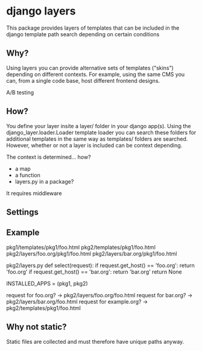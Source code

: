 django layers
=============

This package provides layers of templates that can be included in the
django template path search depending on certain conditions

Why?
----

Using layers you can provide alternative sets of templates ("skins")
depending on different contexts. For example, using the same CMS you
can, from a single code base, host different frontend designs.

A/B testing


How?
----

You define your layer insite a layer/ folder in your django app(s). Using
the django_layer.loader.Loader template loader you can search these folders
for additional templates in the same way as templates/ folders are searched.
However, whether or not a layer is included can be context depending.

The context is determined... how?

- a map
- a function
- layers.py in a package?

It requires middleware

Settings
--------

Example
-------

pkg1/templates/pkg1/foo.html
pkg2/templates/pkg1/foo.html
pkg2/layers/foo.org/pkg1/foo.html
pkg2/layers/bar.org/pkg1/foo.html

pkg2/layers.py
  def select(request):
      if request.get_host() == 'foo.org':
          return 'foo.org'
      if request.get_host() == 'bar.org':
          return 'bar.org'
      return None

INSTALLED_APPS = (pkg1, pkg2)

request for foo.org? -> pkg2/layers/foo.org/foo.html
request for bar.org? -> pkg2/layers/bar.org/foo.html
request for example.org? -> pkg2/templates/pkg1/foo.html

Why not static?
---------------

Static files are collected and must therefore have unique paths anyway.

